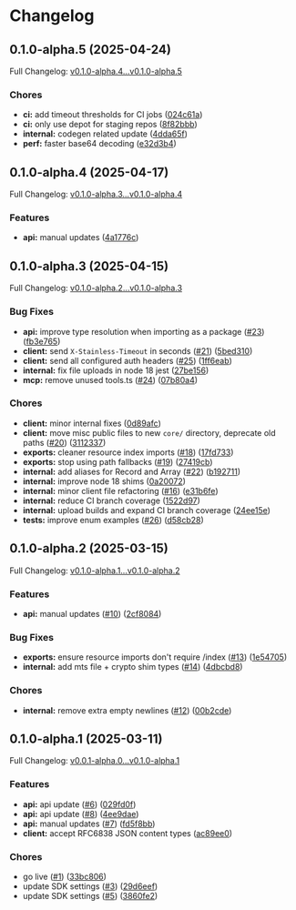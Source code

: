 # Changelog

## 0.1.0-alpha.5 (2025-04-24)

Full Changelog: [v0.1.0-alpha.4...v0.1.0-alpha.5](https://github.com/sullyai/sullyai-node/compare/v0.1.0-alpha.4...v0.1.0-alpha.5)

### Chores

* **ci:** add timeout thresholds for CI jobs ([024c61a](https://github.com/sullyai/sullyai-node/commit/024c61aab2b0380aca600a32ab41192549e66e3f))
* **ci:** only use depot for staging repos ([8f82bbb](https://github.com/sullyai/sullyai-node/commit/8f82bbb4d9ee78c85c6b21a521bb7db41ccf9116))
* **internal:** codegen related update ([4dda65f](https://github.com/sullyai/sullyai-node/commit/4dda65ff720fae9a4319ea585e9e176bcef90f5e))
* **perf:** faster base64 decoding ([e32d3b4](https://github.com/sullyai/sullyai-node/commit/e32d3b412ce95bb5c3208e785a46c5ed087e1295))

## 0.1.0-alpha.4 (2025-04-17)

Full Changelog: [v0.1.0-alpha.3...v0.1.0-alpha.4](https://github.com/sullyai/sullyai-node/compare/v0.1.0-alpha.3...v0.1.0-alpha.4)

### Features

* **api:** manual updates ([4a1776c](https://github.com/sullyai/sullyai-node/commit/4a1776cade9e5aecc941aa0b43fc6ae24b613967))

## 0.1.0-alpha.3 (2025-04-15)

Full Changelog: [v0.1.0-alpha.2...v0.1.0-alpha.3](https://github.com/sullyai/sullyai-node/compare/v0.1.0-alpha.2...v0.1.0-alpha.3)

### Bug Fixes

* **api:** improve type resolution when importing as a package ([#23](https://github.com/sullyai/sullyai-node/issues/23)) ([fb3e765](https://github.com/sullyai/sullyai-node/commit/fb3e7659895dce2130be766b6ec65c1dea4553d1))
* **client:** send `X-Stainless-Timeout` in seconds ([#21](https://github.com/sullyai/sullyai-node/issues/21)) ([5bed310](https://github.com/sullyai/sullyai-node/commit/5bed310ba5498c3b67b9f0c9f84f4d8bfb79e892))
* **client:** send all configured auth headers ([#25](https://github.com/sullyai/sullyai-node/issues/25)) ([1ff6eab](https://github.com/sullyai/sullyai-node/commit/1ff6eab39d3c7eab6623276b7a82f2d206521f9b))
* **internal:** fix file uploads in node 18 jest ([27be156](https://github.com/sullyai/sullyai-node/commit/27be156d91d134f0ce3fe0ce6978855bb2e9ed20))
* **mcp:** remove unused tools.ts ([#24](https://github.com/sullyai/sullyai-node/issues/24)) ([07b80a4](https://github.com/sullyai/sullyai-node/commit/07b80a482f15c0f74926c0903d747f82a46dabf6))


### Chores

* **client:** minor internal fixes ([0d89afc](https://github.com/sullyai/sullyai-node/commit/0d89afc4b08e60d8a8f66a69d37b3de25ff0c6b8))
* **client:** move misc public files to new `core/` directory, deprecate old paths ([#20](https://github.com/sullyai/sullyai-node/issues/20)) ([3112337](https://github.com/sullyai/sullyai-node/commit/3112337f70c9472848584b110d0cbd8340a9cd0e))
* **exports:** cleaner resource index imports ([#18](https://github.com/sullyai/sullyai-node/issues/18)) ([17fd733](https://github.com/sullyai/sullyai-node/commit/17fd7333104b3d117e2fa17af55eb3486e69f0ad))
* **exports:** stop using path fallbacks ([#19](https://github.com/sullyai/sullyai-node/issues/19)) ([27419cb](https://github.com/sullyai/sullyai-node/commit/27419cb7d156126a1a8aa758d0f0209b4cfedc08))
* **internal:** add aliases for Record and Array ([#22](https://github.com/sullyai/sullyai-node/issues/22)) ([b192711](https://github.com/sullyai/sullyai-node/commit/b192711a172dd4a8b698a146597ab7bc6f78ed6a))
* **internal:** improve node 18 shims ([0a20072](https://github.com/sullyai/sullyai-node/commit/0a2007228301fd958f0cca7f6f68a6baa9d6e519))
* **internal:** minor client file refactoring ([#16](https://github.com/sullyai/sullyai-node/issues/16)) ([e31b6fe](https://github.com/sullyai/sullyai-node/commit/e31b6fe498a7cb69d7a0f6b72227d160ebc7a4de))
* **internal:** reduce CI branch coverage ([1522d97](https://github.com/sullyai/sullyai-node/commit/1522d97896af770bcab88ed87785f0a162afbc94))
* **internal:** upload builds and expand CI branch coverage ([24ee15e](https://github.com/sullyai/sullyai-node/commit/24ee15e34103fca95eac5bc9e809a539bf63efa3))
* **tests:** improve enum examples ([#26](https://github.com/sullyai/sullyai-node/issues/26)) ([d58cb28](https://github.com/sullyai/sullyai-node/commit/d58cb286e34100e81ecc71b7a7cee833a71141d2))

## 0.1.0-alpha.2 (2025-03-15)

Full Changelog: [v0.1.0-alpha.1...v0.1.0-alpha.2](https://github.com/sullyai/sullyai-node/compare/v0.1.0-alpha.1...v0.1.0-alpha.2)

### Features

* **api:** manual updates ([#10](https://github.com/sullyai/sullyai-node/issues/10)) ([2cf8084](https://github.com/sullyai/sullyai-node/commit/2cf80844ed5d64784cc50b984995b7b3c91b81bf))


### Bug Fixes

* **exports:** ensure resource imports don't require /index ([#13](https://github.com/sullyai/sullyai-node/issues/13)) ([1e54705](https://github.com/sullyai/sullyai-node/commit/1e54705e2a4bb903f08edac79c10cf74a77e5df6))
* **internal:** add mts file + crypto shim types ([#14](https://github.com/sullyai/sullyai-node/issues/14)) ([4dbcbd8](https://github.com/sullyai/sullyai-node/commit/4dbcbd80d57776fc984b0b122a234af6ee690de5))


### Chores

* **internal:** remove extra empty newlines ([#12](https://github.com/sullyai/sullyai-node/issues/12)) ([00b2cde](https://github.com/sullyai/sullyai-node/commit/00b2cdeb90aef1b3de08dab3881c23227bfa33f5))

## 0.1.0-alpha.1 (2025-03-11)

Full Changelog: [v0.0.1-alpha.0...v0.1.0-alpha.1](https://github.com/sullyai/sullyai-node/compare/v0.0.1-alpha.0...v0.1.0-alpha.1)

### Features

* **api:** api update ([#6](https://github.com/sullyai/sullyai-node/issues/6)) ([029fd0f](https://github.com/sullyai/sullyai-node/commit/029fd0f385c83375b9d661f0409ff2f642b9c9ce))
* **api:** api update ([#8](https://github.com/sullyai/sullyai-node/issues/8)) ([4ee9dae](https://github.com/sullyai/sullyai-node/commit/4ee9dae44c0e52a5d79c5d072d0a8347619e75d3))
* **api:** manual updates ([#7](https://github.com/sullyai/sullyai-node/issues/7)) ([fd5f8bb](https://github.com/sullyai/sullyai-node/commit/fd5f8bbe01b2eee85f846b41795b3f6d9c0c977c))
* **client:** accept RFC6838 JSON content types ([ac89ee0](https://github.com/sullyai/sullyai-node/commit/ac89ee0599c8282c6225675b51d92ab57d965627))


### Chores

* go live ([#1](https://github.com/sullyai/sullyai-node/issues/1)) ([33bc806](https://github.com/sullyai/sullyai-node/commit/33bc8061ceb06a11ced1564c3728da104922f015))
* update SDK settings ([#3](https://github.com/sullyai/sullyai-node/issues/3)) ([29d6eef](https://github.com/sullyai/sullyai-node/commit/29d6eefa25c72472e99f6deab4f01474e163828e))
* update SDK settings ([#5](https://github.com/sullyai/sullyai-node/issues/5)) ([3860fe2](https://github.com/sullyai/sullyai-node/commit/3860fe2b3fd46457452119b87b74d93e474eb1e3))
